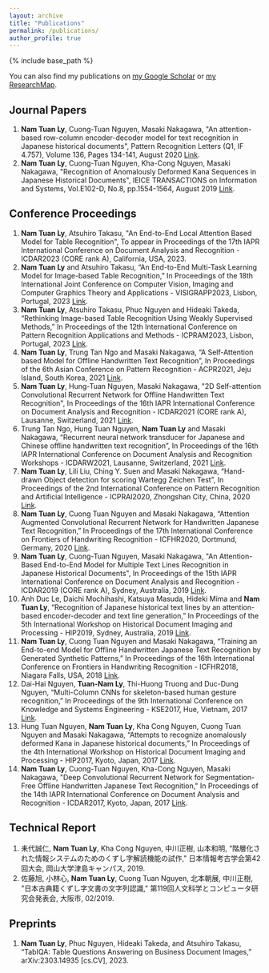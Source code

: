 ```yaml
---
layout: archive
title: "Publications"
permalink: /publications/
author_profile: true
---
```


{% include base_path %}

You can also find my publications on [my Google Scholar]({{site.author.googlescholar}}) or [my ResearchMap]({{site.author.researchmap}}).

## Journal Papers
1. **Nam Tuan Ly**, Cuong-Tuan Nguyen, Masaki Nakagawa, "An attention-based row-column encoder-decoder model for text recognition in Japanese historical documents", Pattern Recognition Letters (Q1, IF 4.757), Volume 136, Pages 134-141, August 2020 [Link](https://www.sciencedirect.com/science/article/abs/pii/S0167865520301811).
2. **Nam Tuan Ly**, Cuong-Tuan Nguyen, Kha-Cong Nguyen, Masaki Nakagawa, "Recognition of Anomalously Deformed Kana Sequences in Japanese Historical Documents", IEICE TRANSACTIONS on Information and Systems, Vol.E102-D, No.8, pp.1554-1564, August 2019 [Link](https://search.ieice.org/bin/summary.php?id=e102-d_8_1554).

## Conference Proceedings
1. **Nam Tuan Ly**, Atsuhiro Takasu, "An End-to-End Local Attention Based Model for Table Recognition", To appear in Proceedings of the 17th IAPR International Conference on Document Analysis and Recognition - ICDAR2023 (CORE rank A), California, USA, 2023.
2. **Nam Tuan Ly** and Atsuhiro Takasu, “An End-to-End Multi-Task Learning Model for Image-based Table Recognition,” In Proceedings of the 18th International Joint Conference on Computer Vision, Imaging and Computer Graphics Theory and Applications - VISIGRAPP2023, Lisbon, Portugal, 2023 [Link](https://www.scitepress.org/Link.aspx?doi=10.5220/0011685000003417).
3. **Nam Tuan Ly**, Atsuhiro Takasu, Phuc Nguyen and Hideaki Takeda, “Rethinking Image-based Table Recognition Using Weakly Supervised Methods,” In Proceedings of the 12th International Conference on Pattern Recognition Applications and Methods - ICPRAM2023, Lisbon, Portugal, 2023 [Link](https://www.scitepress.org/PublicationsDetail.aspx?ID=ZccJyfRsbFQ=&t=1).
4. **Nam Tuan Ly**, Trung Tan Ngo and Masaki Nakagawa, “A Self-Attention based Model for Offline Handwritten Text Recognition”, In Proceedings of the 6th Asian Conference on Pattern Recognition - ACPR2021, Jeju Island, South Korea, 2021 [Link](https://link.springer.com/chapter/10.1007/978-3-031-02444-3_27).
5. **Nam Tuan Ly**, Hung-Tuan Nguyen, Masaki Nakagawa, "2D Self-attention Convolutional Recurrent Network for Offline Handwritten Text Recognition", In Proceedings of the 16th IAPR International Conference on Document Analysis and Recognition - ICDAR2021 (CORE rank A), Lausanne, Switzerland, 2021 [Link](https://link.springer.com/chapter/10.1007/978-3-030-86549-8_13).
6. Trung Tan Ngo, Hung Tuan Nguyen, **Nam Tuan Ly** and Masaki Nakagawa, “Recurrent neural network transducer for Japanese and Chinese offline handwritten text recognition”, In Proceedings of the 16th IAPR International Conference on Document Analysis and Recognition Workshops - ICDARW2021, Lausanne, Switzerland, 2021 [Link](https://link.springer.com/chapter/10.1007/978-3-030-86159-9_26).
7. **Nam Tuan Ly**, Lili Liu, Ching Y. Suen and Masaki Nakagawa, “Hand-drawn Object detection for scoring Wartegg Zeichen Test”, In Proceedings of the 2nd International Conference on Pattern Recognition and Artificial Intelligence - ICPRAI2020, Zhongshan City, China, 2020 [Link](https://link.springer.com/chapter/10.1007/978-3-030-59830-3_9).
8. **Nam Tuan Ly**, Cuong Tuan Nguyen and Masaki Nakagawa, “Attention Augmented Convolutional Recurrent Network for Handwritten Japanese Text Recognition,” In Proceedings of the 17th International Conference on Frontiers of Handwriting Recognition - ICFHR2020, Dortmund, Germany, 2020 [Link](https://ieeexplore.ieee.org/abstract/document/9257777).
9. **Nam Tuan Ly**, Cuong-Tuan Nguyen, Masaki Nakagawa, "An Attention-Based End-to-End Model for Multiple Text Lines Recognition in Japanese Historical Documents", In Proceedings of the 15th IAPR International Conference on Document Analysis and Recognition - ICDAR2019 (CORE rank A), Sydney, Australia, 2019 [Link](https://ieeexplore.ieee.org/abstract/document/8978049).
10. Anh Duc Le, Daichi Mochihashi, Katsuya Masuda, Hideki Mima and **Nam Tuan Ly**, “Recognition of Japanese historical text lines by an attention-based encoder-decoder and text line generation,” In Proceedings of the 5th International Workshop on Historical Document Imaging and Processing - HIP2019, Sydney, Australia, 2019 [Link](https://dl.acm.org/doi/abs/10.1145/3352631.3352641).
11. **Nam Tuan Ly**, Cuong Tuan Nguyen and Masaki Nakagawa, “Training an End-to-end Model for Offline Handwritten Japanese Text Recognition by Generated Synthetic Patterns,” In Proceedings of the 16th International Conference on Frontiers in Handwriting Recognition - ICFHR2018, Niagara Falls, USA, 2018 [Link](https://ieeexplore.ieee.org/abstract/document/8563229).
12. Dai-Hai Nguyen, **Tuan-Nam Ly**, Thi-Huong Truong and Duc-Dung Nguyen, “Multi-Column CNNs for skeleton-based human gesture recognition,” In Proceedings of the 9th International Conference on Knowledge and Systems Engineering - KSE2017, Hue, Vietnam, 2017 [Link](https://ieeexplore.ieee.org/abstract/document/8119455).
13. Hung Tuan Nguyen, **Nam Tuan Ly**, Kha Cong Nguyen, Cuong Tuan Nguyen and Masaki Nakagawa, “Attempts to recognize anomalously deformed Kana in Japanese historical documents,” In Proceedings of the 4th International Workshop on Historical Document Imaging and Processing - HIP2017, Kyoto, Japan, 2017 [Link](https://dl.acm.org/doi/abs/10.1145/3151509.3151514).
14. **Nam Tuan Ly**, Cuong-Tuan Nguyen, Kha-Cong Nguyen, Masaki Nakagawa, "Deep Convolutional Recurrent Network for Segmentation-Free Offline Handwritten Japanese Text Recognition," In Proceedings of the 14th IAPR International Conference on Document Analysis and Recognition - ICDAR2017, Kyoto, Japan, 2017 [Link](https://ieeexplore.ieee.org/abstract/document/8270308).

## Technical Report
1. 耒代誠仁, **Nam Tuan Ly**, Kha Cong Nguyen, 中川正樹, 山本和明, “階層化された情報システムのためのくずし字解読機能の試作,” 日本情報考古学会第42回大会, 岡山大学津島キャンパス, 2019.
2. 佐藤旭, 小林心, **Nam Tuan Ly**, Cuong Tuan Nguyen, 北本朝展, 中川正樹, "日本古典籍くずし字文書の文字列認識," 第119回人文科学とコンピュータ研究会発表会, 大阪市, 02/2019.

## Preprints
1. **Nam Tuan Ly**, Phuc Nguyen, Hideaki Takeda, and Atsuhiro Takasu, “TabIQA: Table Questions Answering on Business Document Images,” arXiv:2303.14935 [cs.CV], 2023.

